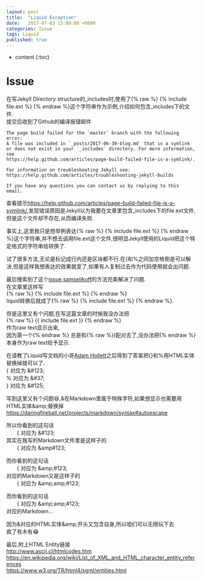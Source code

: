 ```yaml
---
layout: post
title:  "Liquid Exception"
date:   2017-07-03 13:00:00 +0800
categories: Issue
tags: Liquid
published: true
---
```


* content
{:toc}


# Issue
在写Jekyll Directory structure的_includes时,使用了{% raw %} {% include file.ext %} {% endraw %}这个字符串作为示例,介绍如何包含_includes下的文件.  
提交后收到了Github的编译报错邮件  
```
The page build failed for the `master` branch with the following error:
A file was included in `_posts/2017-06-30-blog.md` that is a symlink or does not exist in your `_includes` directory. For more information, see
https://help.github.com/articles/page-build-failed-file-is-a-symlink/.

For information on troubleshooting Jekyll see:
https://help.github.com/articles/troubleshooting-jekyll-builds

If you have any questions you can contact us by replying to this email.
```
查看提示<https://help.github.com/articles/page-build-failed-file-is-a-symlink/>,发现错误原因是Jekyll以为我要在文章里包含_includes下的file.ext文件,但是这个文件却不存在,从而编译失败.  

事实上,这里我只是想举例表达{% raw %} {% include file.ext %} {% endraw %}这个字符串,并不想去调用file.ext这个文件,很明显Jekyll使用的Liquid把这个特定格式的字符串给转换了.  

试了很多方法,无论是标记成行内还是区块都不行.在{和%之间加空格倒是可以解决,但是这样我想表达的效果就变了,如果有人复制过去作为代码使用就会出问题.  

最后搜索到了这个[issue](https://github.com/imathis/octopress/issues/466),[samselikoff](https://github.com/samselikoff)的方法完美解决了问题.  
在文章里这样写  
&#123;&#37; raw &#37;&#125;
  &#123;&#37; include file.ext &#37;&#125;
&#123;&#37; endraw &#37;&#125;   
liquid转换后就成了{% raw %} {% include file.ext %} {% endraw %}.  

但是这里又有个问题,在写这篇文章的时候我没办法把  
&#123;&#37; raw &#37;&#125;
  &#123;&#123; include file.ext &#125;&#125;
&#123;&#37; endraw &#37;&#125;  
作为raw text显示出来,  
因为第一个&#123;&#37; endraw &#37;&#125;
总是和&#123;&#37; raw &#37;&#125;)配对去了,没办法把&#123;&#37; endraw &#37;&#125;本身作为raw text给予显示.  

在请教了Liquid写文档的小哥[Adam Hollett](https://github.com/admhlt)之后得到了答案把{}和%用HTML实体替换掉就可以了.  
{ 对应为 &amp;#123;  
% 对应为 &amp;#37;  
} 对应为 &amp;#125;  

写到这里又有个问题:laughing:,&amp;在Markdown里属于特殊字符,如果想显示也需要用HTML实体&amp;amp;替换掉<https://daringfireball.net/projects/markdown/syntax#autoescape>  

所以你看到的这句话  
&#8195;&#8195;{ 对应为 &amp;#123;  
其实在我写的Markdown文件里是这样子的  
&#8195;&#8195;{ 对应为 &amp;amp#123;

而你看到的这句话  
&#8195;&#8195;{ 对应为 &amp;amp;#123;  
对应的Markdown又是这样子的  
&#8195;&#8195;{ 对应为 &amp;amp;amp;#123;  

而你看到的这句话  
&#8195;&#8195;{ 对应为 &amp;amp;amp;#123;  
对应的Markdown...  

因为&amp;对应的HTML实体&amp;amp;开头又包含自身,所以咱们可以无限玩下去  
疯了有木有:joy:  

最后,附上HTML Entity链接
<br><http://www.ascii.cl/htmlcodes.htm>
<br><https://en.wikipedia.org/wiki/List_of_XML_and_HTML_character_entity_references>
<br><https://www.w3.org/TR/html4/sgml/entities.html>
